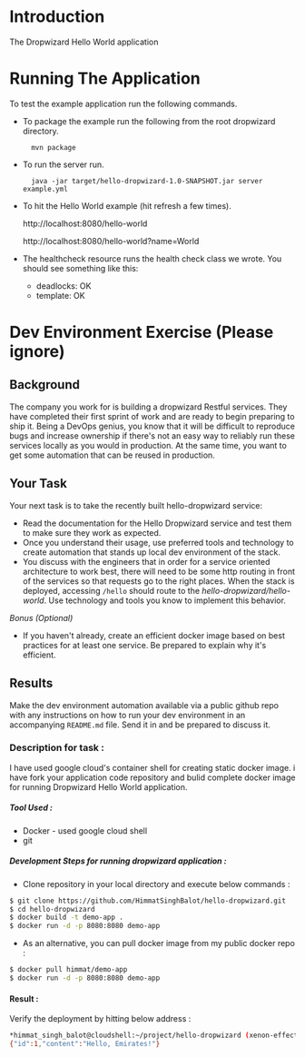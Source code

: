 # Introduction

The Dropwizard Hello World application

# Running The Application

To test the example application run the following commands.

* To package the example run the following from the root dropwizard directory.

        mvn package

* To run the server run.

        java -jar target/hello-dropwizard-1.0-SNAPSHOT.jar server example.yml

* To hit the Hello World example (hit refresh a few times).

	http://localhost:8080/hello-world

	http://localhost:8080/hello-world?name=World

* The healthcheck resource runs the health check class we wrote. You should see something like this:

  * deadlocks: OK
  * template: OK

# Dev Environment Exercise (Please ignore)

## Background
The company you work for is building a dropwizard Restful services.
They have completed their first sprint of work and are ready to begin preparing to ship it. Being a DevOps genius, you know that it will be difficult to reproduce bugs and increase  ownership if there's not an easy way to  reliably run these services locally as you would in production. At the same time, you want to get some automation that can be reused in production.

## Your Task
Your next task is to take the recently built hello-dropwizard service:

- Read the documentation for the Hello Dropwizard service and test them to make sure they work as expected.
- Once you understand their usage, use preferred tools and technology to create automation that stands up local dev environment of the stack.
- You discuss with the engineers that in order for a service oriented architecture to work best, there will need to be some http routing in front of the services so that requests go to the right places. When the stack is deployed, accessing `/hello` should route to the *hello-dropwizard/hello-world*. Use technology and tools you know to implement this behavior.

*Bonus (Optional)*
- If you haven't already, create an efficient docker image based on best practices for at least one service. Be prepared to explain why it's efficient.

## Results

Make the dev environment automation available via a public github repo with any instructions on how to run your dev environment in an accompanying `README.md` file. Send it in and be prepared to discuss it.


### Description for task : 
I have used google cloud's container shell for creating static docker image. i have fork your application code repository and bulid complete docker image for running Dropwizard Hello World application.
 
 ##### Tool Used : 
   - Docker - used google cloud shell
   - git

##### Development Steps for running dropwizard application : 
- Clone repository in your local directory and execute below commands : 

 ```sh
 $ git clone https://github.com/HimmatSinghBalot/hello-dropwizard.git
 $ cd hello-dropwizard
 $ docker build -t demo-app .
 $ docker run -d -p 8080:8080 demo-app
```
- As an alternative, you can pull docker image from my public docker repo : 

```sh
$ docker pull himmat/demo-app
$ docker run -d -p 8080:8080 demo-app
```

#### Result : 
Verify the deployment by hitting below address :

 ```sh
 *himmat_singh_balot@cloudshell:~/project/hello-dropwizard (xenon-effect-192309)$ curl http://localhost:8080/hello-world?name=Emirates
{"id":1,"content":"Hello, Emirates!"}
```

